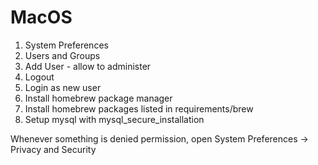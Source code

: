 # MacOS

1. System Preferences
2. Users and Groups
3. Add User - allow to administer
4. Logout
5. Login as new user
6. Install homebrew package manager
7. Install homebrew packages listed in requirements/brew
8. Setup mysql with mysql_secure_installation

Whenever something is denied permission, open System Preferences -> Privacy and Security
